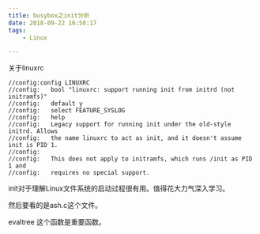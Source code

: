 ```yaml
---
title: busybox之init分析
date: 2018-09-22 16:58:17
tags:
	- Linux

---
```




关于linuxrc

```
//config:config LINUXRC
//config:	bool "linuxrc: support running init from initrd (not initramfs)"
//config:	default y
//config:	select FEATURE_SYSLOG
//config:	help
//config:	Legacy support for running init under the old-style initrd. Allows
//config:	the name linuxrc to act as init, and it doesn't assume init is PID 1.
//config:
//config:	This does not apply to initramfs, which runs /init as PID 1 and
//config:	requires no special support.
```

init对于理解Linux文件系统的启动过程很有用。值得花大力气深入学习。



然后要看的是ash.c这个文件。

evaltree 这个函数是重要函数。

